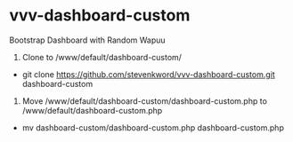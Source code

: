# vvv-dashboard-custom
Bootstrap Dashboard with Random Wapuu

1. Clone to /www/default/dashboard-custom/
* git clone https://github.com/stevenkword/vvv-dashboard-custom.git dashboard-custom

1. Move /www/default/dashboard-custom/dashboard-custom.php to /www/default/dashboard-custom.php
* mv dashboard-custom/dashboard-custom.php dashboard-custom.php
